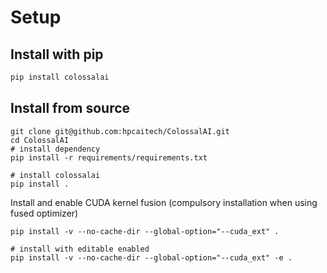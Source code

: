 # Setup

## Install with pip

```bash
pip install colossalai
```

## Install from source

```shell
git clone git@github.com:hpcaitech/ColossalAI.git
cd ColossalAI
# install dependency
pip install -r requirements/requirements.txt

# install colossalai
pip install .
```

Install and enable CUDA kernel fusion (compulsory installation when using fused optimizer)

```shell
pip install -v --no-cache-dir --global-option="--cuda_ext" .

# install with editable enabled
pip install -v --no-cache-dir --global-option="--cuda_ext" -e .
```

